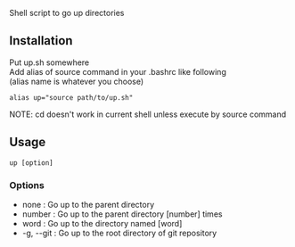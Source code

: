 Shell script to go up directories

## Installation
Put up.sh somewhere  
Add alias of source command in your .bashrc like following  
(alias name is whatever you choose)
```
alias up="source path/to/up.sh"
```
NOTE: cd doesn't work in current shell unless execute by source command

## Usage
```
up [option]
```

### Options
* none : Go up to the parent directory
* number : Go up to the parent directory [number] times
* word : Go up to the directory named [word]
* -g, --git : Go up to the root directory of git repository
